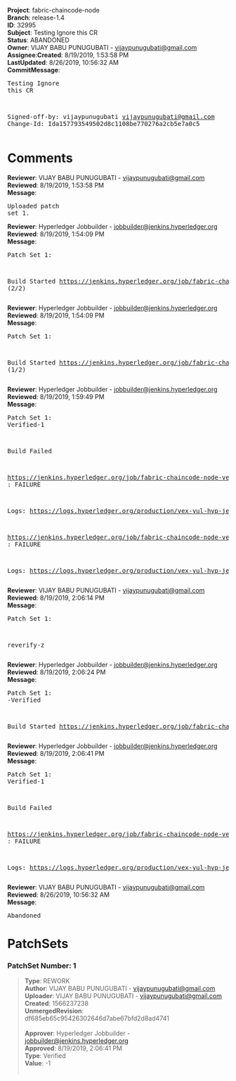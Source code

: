 <strong>Project</strong>: fabric-chaincode-node</br><strong>Branch</strong>: release-1.4<br><strong>ID</strong>: 32995<br><strong>Subject</strong>: Testing Ignore this CR<br><strong>Status</strong>: ABANDONED<br><strong>Owner</strong>: VIJAY BABU PUNUGUBATI - vijaypunugubati@gmail.com<br><strong>Assignee</strong>:<strong>Created</strong>: 8/19/2019, 1:53:58 PM<br><strong>LastUpdated</strong>: 8/26/2019, 10:56:32 AM<br><strong>CommitMessage</strong>:<br><pre>Testing Ignore this CR

Signed-off-by: vijaypunugubati <vijaypunugubati@gmail.com>
Change-Id: Ida157793549502d8c1108be770276a2cb5e7a0c5
</pre><h1>Comments</h1><strong>Reviewer</strong>: VIJAY BABU PUNUGUBATI - vijaypunugubati@gmail.com<br><strong>Reviewed</strong>: 8/19/2019, 1:53:58 PM<br><strong>Message</strong>: <pre>Uploaded patch set 1.</pre><strong>Reviewer</strong>: Hyperledger Jobbuilder - jobbuilder@jenkins.hyperledger.org<br><strong>Reviewed</strong>: 8/19/2019, 1:54:09 PM<br><strong>Message</strong>: <pre>Patch Set 1:

Build Started https://jenkins.hyperledger.org/job/fabric-chaincode-node-verify-x86_64/616/ (2/2)</pre><strong>Reviewer</strong>: Hyperledger Jobbuilder - jobbuilder@jenkins.hyperledger.org<br><strong>Reviewed</strong>: 8/19/2019, 1:54:09 PM<br><strong>Message</strong>: <pre>Patch Set 1:

Build Started https://jenkins.hyperledger.org/job/fabric-chaincode-node-verify-s390x/618/ (1/2)</pre><strong>Reviewer</strong>: Hyperledger Jobbuilder - jobbuilder@jenkins.hyperledger.org<br><strong>Reviewed</strong>: 8/19/2019, 1:59:49 PM<br><strong>Message</strong>: <pre>Patch Set 1: Verified-1

Build Failed 

https://jenkins.hyperledger.org/job/fabric-chaincode-node-verify-s390x/618/ : FAILURE

Logs: https://logs.hyperledger.org/production/vex-yul-hyp-jenkins-3/fabric-chaincode-node-verify-s390x/618

https://jenkins.hyperledger.org/job/fabric-chaincode-node-verify-x86_64/616/ : FAILURE

Logs: https://logs.hyperledger.org/production/vex-yul-hyp-jenkins-3/fabric-chaincode-node-verify-x86_64/616</pre><strong>Reviewer</strong>: VIJAY BABU PUNUGUBATI - vijaypunugubati@gmail.com<br><strong>Reviewed</strong>: 8/19/2019, 2:06:14 PM<br><strong>Message</strong>: <pre>Patch Set 1:

reverify-z</pre><strong>Reviewer</strong>: Hyperledger Jobbuilder - jobbuilder@jenkins.hyperledger.org<br><strong>Reviewed</strong>: 8/19/2019, 2:06:24 PM<br><strong>Message</strong>: <pre>Patch Set 1: -Verified

Build Started https://jenkins.hyperledger.org/job/fabric-chaincode-node-verify-s390x/619/</pre><strong>Reviewer</strong>: Hyperledger Jobbuilder - jobbuilder@jenkins.hyperledger.org<br><strong>Reviewed</strong>: 8/19/2019, 2:06:41 PM<br><strong>Message</strong>: <pre>Patch Set 1: Verified-1

Build Failed 

https://jenkins.hyperledger.org/job/fabric-chaincode-node-verify-s390x/619/ : FAILURE

Logs: https://logs.hyperledger.org/production/vex-yul-hyp-jenkins-3/fabric-chaincode-node-verify-s390x/619</pre><strong>Reviewer</strong>: VIJAY BABU PUNUGUBATI - vijaypunugubati@gmail.com<br><strong>Reviewed</strong>: 8/26/2019, 10:56:32 AM<br><strong>Message</strong>: <pre>Abandoned</pre><h1>PatchSets</h1><h3>PatchSet Number: 1</h3><blockquote><strong>Type</strong>: REWORK<br><strong>Author</strong>: VIJAY BABU PUNUGUBATI - vijaypunugubati@gmail.com<br><strong>Uploader</strong>: VIJAY BABU PUNUGUBATI - vijaypunugubati@gmail.com<br><strong>Created</strong>: 1566237238<br><strong>UnmergedRevision</strong>: df685eb65c95426302646d7abe67bfd2d8ad4741<br><br><strong>Approver</strong>: Hyperledger Jobbuilder - jobbuilder@jenkins.hyperledger.org<br><strong>Approved</strong>: 8/19/2019, 2:06:41 PM<br><strong>Type</strong>: Verified<br><strong>Value</strong>: -1<br><br></blockquote>